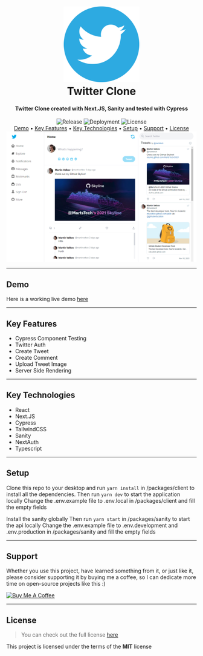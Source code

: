 <h1 align="center">
  <a href="https://twitter-clone-martstech.vercel.app">
    <img width="200px" src="https://raw.githubusercontent.com/MartsTech/twitter-clone/main/images/logo.png" alt="Twitter Logo" />
  </a>
  <br />
  Twitter Clone
  <br />
</h1>

<h4 align="center">
   Twitter Clone created with Next.JS, Sanity and tested with Cypress
</h4>

<div align="center">
   <img src="https://img.shields.io/github/v/release/MartsTech/twiiter-clone" alt="Release" />
   <img src="https://vercelbadge.vercel.app/api/MartsTech/twitter-clone" alt="Deployment" />
   <img src="https://img.shields.io/github/license/MartsTech/twitter-clone" alt="License" />
</div>

<div align="center">
  <a href="#demo">Demo</a> •
  <a href="#key-features">Key Features</a> •
  <a href="#key-technologies">Key Technologies</a> •
  <a href="#setup">Setup</a> •
  <a href="#support">Support</a> •
  <a href="#license">License</a>
</div>

<img style="object-fit: contain" src="https://raw.githubusercontent.com/MartsTech/twitter-clone/main/images/home.png" alt="home" />

---

## Demo

Here is a working live demo [here](https://twitter-clone-martstech.vercel.app)

---

## Key Features

- Cypress Component Testing
- Twitter Auth
- Create Tweet
- Create Comment
- Upload Tweet Image
- Server Side Rendering

---

## Key Technologies

- React
- Next.JS
- Cypress
- TailwindCSS
- Sanity
- NextAuth
- Typescript

---

## Setup

Clone this repo to your desktop and run `yarn install` in /packages/client to install all the dependencies.
Then run `yarn dev` to start the application locally
Change the .env.example file to .env.local in /packages/client and fill the empty fields

Install the sanity globally 
Then run `yarn start` in /packages/sanity to start the api locally
Change the .env.example file to .env.development and .env.production in /packages/sanity and fill the empty fields

---

## Support

Whether you use this project, have learned something from it, or just like it, please consider supporting it by buying me a coffee, so I can dedicate more time on open-source projects like this :)

<a href="https://www.buymeacoffee.com/martstech" target="_blank">
  <img src="https://cdn.buymeacoffee.com/buttons/v2/default-yellow.png" alt="Buy Me A Coffee" height="60px" width="217px" />
</a>

---

## License

> You can check out the full license [here](https://github.com/MartsTech/twitter-clone/blob/main/LICENCE)

This project is licensed under the terms of the **MIT** license
